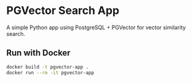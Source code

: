 # PGVector Search App

A simple Python app using PostgreSQL + PGVector for vector similarity search.

## Run with Docker

```bash
docker build -t pgvector-app .
docker run --rm -it pgvector-app
